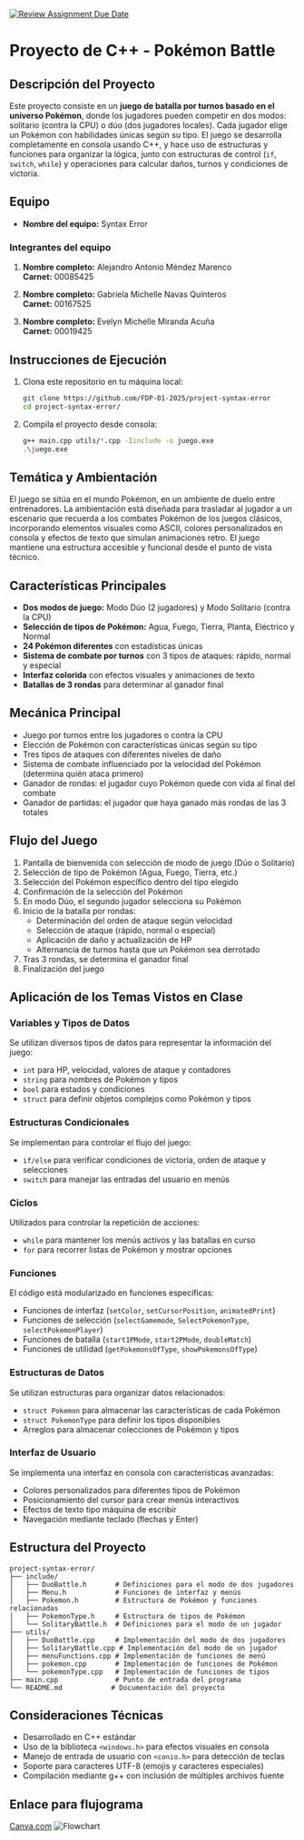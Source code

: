 [![Review Assignment Due Date](https://classroom.github.com/assets/deadline-readme-button-22041afd0340ce965d47ae6ef1cefeee28c7c493a6346c4f15d667ab976d596c.svg)](https://classroom.github.com/a/mi1WNrHU)


# Proyecto de C++ - Pokémon Battle

## Descripción del Proyecto

Este proyecto consiste en un **juego de batalla por turnos basado en el universo Pokémon**, donde los jugadores pueden competir en dos modos: solitario (contra la CPU) o dúo (dos jugadores locales). Cada jugador elige un Pokémon con habilidades únicas según su tipo. El juego se desarrolla completamente en consola usando C++, y hace uso de estructuras y funciones para organizar la lógica, junto con estructuras de control (`if`, `switch`, `while`) y operaciones para calcular daños, turnos y condiciones de victoria.

## Equipo

- **Nombre del equipo:** Syntax Error

### Integrantes del equipo

1. **Nombre completo:** Alejandro Antonio Méndez Marenco  
   **Carnet:** 00085425

2. **Nombre completo:** Gabriela Michelle Navas Quinteros  
   **Carnet:** 00167525

3. **Nombre completo:** Evelyn Michelle Miranda Acuña  
   **Carnet:** 00019425

## Instrucciones de Ejecución

1. Clona este repositorio en tu máquina local:

   ```bash
   git clone https://github.com/FDP-01-2025/project-syntax-error
   cd project-syntax-error/
   ```

2. Compila el proyecto desde consola:
   ```bash
   g++ main.cpp utils/*.cpp -Iinclude -o juego.exe
   .\juego.exe
   ```

## Temática y Ambientación

El juego se sitúa en el mundo Pokémon, en un ambiente de duelo entre entrenadores. La ambientación está diseñada para trasladar al jugador a un escenario que recuerda a los combates Pokémon de los juegos clásicos, incorporando elementos visuales como ASCII, colores personalizados en consola y efectos de texto que simulan animaciones retro. El juego mantiene una estructura accesible y funcional desde el punto de vista técnico.

## Características Principales

- **Dos modos de juego:** Modo Dúo (2 jugadores) y Modo Solitario (contra la CPU)
- **Selección de tipos de Pokémon:** Agua, Fuego, Tierra, Planta, Eléctrico y Normal
- **24 Pokémon diferentes** con estadísticas únicas
- **Sistema de combate por turnos** con 3 tipos de ataques: rápido, normal y especial
- **Interfaz colorida** con efectos visuales y animaciones de texto
- **Batallas de 3 rondas** para determinar al ganador final

## Mecánica Principal

- Juego por turnos entre los jugadores o contra la CPU
- Elección de Pokémon con características únicas según su tipo
- Tres tipos de ataques con diferentes niveles de daño
- Sistema de combate influenciado por la velocidad del Pokémon (determina quién ataca primero)
- Ganador de rondas: el jugador cuyo Pokémon quede con vida al final del combate
- Ganador de partidas: el jugador que haya ganado más rondas de las 3 totales

## Flujo del Juego

1. Pantalla de bienvenida con selección de modo de juego (Dúo o Solitario)
2. Selección de tipo de Pokémon (Agua, Fuego, Tierra, etc.)
3. Selección del Pokémon específico dentro del tipo elegido
4. Confirmación de la selección del Pokémon
5. En modo Dúo, el segundo jugador selecciona su Pokémon
6. Inicio de la batalla por rondas:
   - Determinación del orden de ataque según velocidad
   - Selección de ataque (rápido, normal o especial)
   - Aplicación de daño y actualización de HP
   - Alternancia de turnos hasta que un Pokémon sea derrotado
7. Tras 3 rondas, se determina el ganador final
8. Finalización del juego

## Aplicación de los Temas Vistos en Clase

### Variables y Tipos de Datos
Se utilizan diversos tipos de datos para representar la información del juego:
- `int` para HP, velocidad, valores de ataque y contadores
- `string` para nombres de Pokémon y tipos
- `bool` para estados y condiciones
- `struct` para definir objetos complejos como Pokémon y tipos

### Estructuras Condicionales
Se implementan para controlar el flujo del juego:
- `if/else` para verificar condiciones de victoria, orden de ataque y selecciones
- `switch` para manejar las entradas del usuario en menús

### Ciclos
Utilizados para controlar la repetición de acciones:
- `while` para mantener los menús activos y las batallas en curso
- `for` para recorrer listas de Pokémon y mostrar opciones

### Funciones
El código está modularizado en funciones específicas:
- Funciones de interfaz (`setColor`, `setCursorPosition`, `animatedPrint`)
- Funciones de selección (`selectGamemode`, `SelectPokemonType`, `selectPokemonPlayer`)
- Funciones de batalla (`start1PMode`, `start2PMode`, `doubleMatch`)
- Funciones de utilidad (`getPokemonsOfType`, `showPokemonsOfType`)

### Estructuras de Datos
Se utilizan estructuras para organizar datos relacionados:
- `struct Pokemon` para almacenar las características de cada Pokémon
- `struct PokemonType` para definir los tipos disponibles
- Arreglos para almacenar colecciones de Pokémon y tipos

### Interfaz de Usuario
Se implementa una interfaz en consola con características avanzadas:
- Colores personalizados para diferentes tipos de Pokémon
- Posicionamiento del cursor para crear menús interactivos
- Efectos de texto tipo máquina de escribir
- Navegación mediante teclado (flechas y Enter)

## Estructura del Proyecto

```
project-syntax-error/
├── include/
│   ├── DuoBattle.h       # Definiciones para el modo de dos jugadores
│   ├── Menu.h            # Funciones de interfaz y menús
│   ├── Pokemon.h         # Estructura de Pokémon y funciones relacionadas
│   ├── PokemonType.h     # Estructura de tipos de Pokémon
│   └── SolitaryBattle.h  # Definiciones para el modo de un jugador
├── utils/
│   ├── DuoBattle.cpp     # Implementación del modo de dos jugadores
│   ├── SolitaryBattle.cpp # Implementación del modo de un jugador
│   ├── menuFunctions.cpp # Implementación de funciones de menú
│   ├── pokemon.cpp       # Implementación de funciones de Pokémon
│   └── pokemonType.cpp   # Implementación de funciones de tipos
├── main.cpp              # Punto de entrada del programa
└── README.md            # Documentación del proyecto
```

## Consideraciones Técnicas

- Desarrollado en C++ estándar
- Uso de la biblioteca `<windows.h>` para efectos visuales en consola
- Manejo de entrada de usuario con `<conio.h>` para detección de teclas
- Soporte para caracteres UTF-8 (emojis y caracteres especiales)
- Compilación mediante g++ con inclusión de múltiples archivos fuente

## Enlace para flujograma
[Canva.com](https://www.canva.com/design/DAGsayEc3Oc/_IENcxCIshCvkQEVlI5q9w/edit?utm_content=DAGsayEc3Oc&utm_campaign=designshare&utm_medium=link2&utm_source=sharebutton) 
![Flowchart](flowchart.jpg)